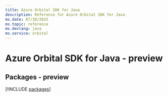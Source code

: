 ```yaml
---
title: Azure Orbital SDK for Java
description: Reference for Azure Orbital SDK for Java
ms.date: 07/30/2025
ms.topic: reference
ms.devlang: java
ms.service: orbital
---
```

# Azure Orbital SDK for Java - preview
## Packages - preview
[!INCLUDE [packages](orbital-index.md)]